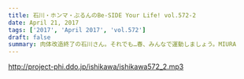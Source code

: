 ```yaml
---
title: 石川・ホンマ・ぶるんのBe-SIDE Your Life! vol.572-2
date: April 21, 2017
tags: ['2017', 'April 2017', 'vol.572']
draft: false
summary: 肉体改造終了の石川さん。それでも…春、みんなで運動しましょう。MIURA
---
```


http://project-phi.ddo.jp/ishikawa/ishikawa572_2.mp3